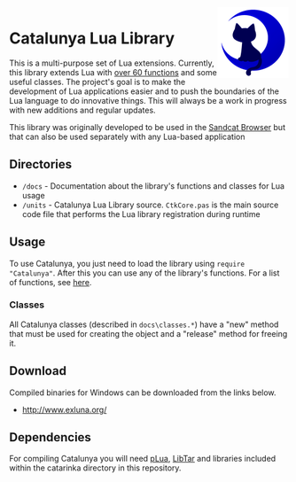 <img src="https://raw.githubusercontent.com/exlunaproject/catarinka/master/catalunya/docs/Catalunya-icon.png" width="128" align="right" />

# Catalunya Lua Library

This is a multi-purpose set of Lua extensions. Currently, this library extends Lua with [over 60 functions](https://github.com/exlunaproject/catarinka/blob/master/catalunya/docs/lua.functions.md) and some useful classes. The project's goal is to make the development of Lua applications easier and to push the boundaries of the Lua language to do innovative things. This will always be a work in progress with new additions and regular updates.

This library was originally developed to be used in the [Sandcat Browser](https://github.com/syhunt/sandcat) but that can also be used separately with any Lua-based application

## Directories

* `/docs` - Documentation about the library's functions and classes for Lua usage
* `/units` - Catalunya Lua Library source. `CtkCore.pas` is the main source code file that performs the Lua library registration during runtime

## Usage

To use Catalunya, you just need to load the library using `require "Catalunya"`. After this you can use any of the library's functions. For a list of functions, see [here](https://github.com/exlunaproject/catarinka/blob/master/lualib/docs/functions.md).

### Classes

All Catalunya classes (described in `docs\classes.*`) have a "new" method that must be used for creating the object and a "release" method for freeing it.

## Download

Compiled binaries for Windows can be downloaded from the links below.

* http://www.exluna.org/

## Dependencies

For compiling Catalunya you will need [pLua](https://github.com/exlunaproject/pLua-XE), [LibTar](http://www.destructor.de/libtar/) and libraries included within the catarinka directory in this repository.